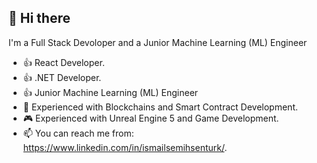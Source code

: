   <h2> <b>👋 Hi there</b> </h2> 

  I'm a Full Stack Devoloper and a Junior Machine Learning (ML) Engineer
 - 👍 React Developer.
 - 👍 .NET Developer.
 - 👍 Junior Machine Learning (ML) Engineer
 - 📝 Experienced with Blockchains and Smart Contract Development.
 - 🎮 Experienced with Unreal Engine 5 and Game Development. 
 - 📫 You can reach me from: https://www.linkedin.com/in/ismailsemihsenturk/.

<!---
ismailsemihsenturk/ismailsemihsenturk is a ✨ special ✨ repository because its `README.md` (this file) appears on your GitHub profile.
You can click the Preview link to take a look at your changes.
--->
